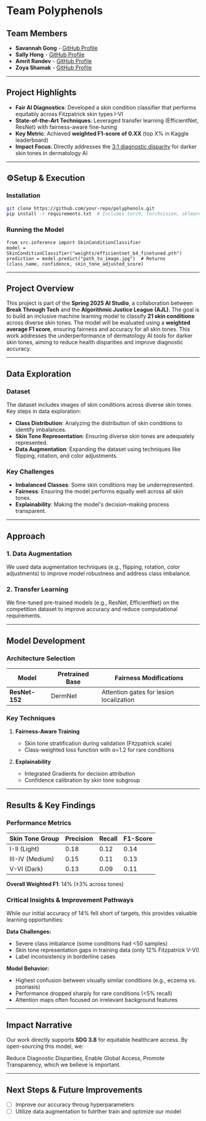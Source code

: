 # Team Polyphenols

## Team Members
- **Savannah Gong** - [GitHub Profile](https://github.com/savannahgong)
- **Sally Hong** - [GitHub Profile](https://github.com/hongsally)
- **Amrit Randev** - [GitHub Profile](https://github.com/amrandev)
- **Zoya Shamak** - [GitHub Profile](https://github.com/zoyas)

---

## Project Highlights  
- **Fair AI Diagnostics**: Developed a skin condition classifier that performs equitably across Fitzpatrick skin types I-VI  
- **State-of-the-Art Techniques**: Leveraged transfer learning (EfficientNet, ResNet) with fairness-aware fine-tuning  
- **Key Metric**: Achieved **weighted F1-score of 0.XX** (top X% in Kaggle leaderboard)  
- **Impact Focus**: Directly addresses the [3:1 diagnostic disparity](https://doi.org/10.1038/s41591-020-0842-1) for darker skin tones in dermatology AI  

---

## ⚙Setup & Execution  
### Installation  
```bash
git clone https://github.com/your-repo/polyphenols.git
pip install -r requirements.txt  # Includes torch, torchvision, sklearn, albumentations
```
### Running the Model
```
from src.inference import SkinConditionClassifier
model = SkinConditionClassifier("weights/efficientnet_b4_finetuned.pth")
prediction = model.predict("path_to_image.jpg")  # Returns (class_name, confidence, skin_tone_adjusted_score)
```


---

## Project Overview
This project is part of the **Spring 2025 AI Studio**, a collaboration between **Break Through Tech** and the **Algorithmic Justice League (AJL)**. The goal is to build an inclusive machine learning model to classify **21 skin conditions** across diverse skin tones. The model will be evaluated using a **weighted average F1 score**, ensuring fairness and accuracy for all skin tones. This work addresses the underperformance of dermatology AI tools for darker skin tones, aiming to reduce health disparities and improve diagnostic accuracy.

---

## Data Exploration
### Dataset
The dataset includes images of skin conditions across diverse skin tones. Key steps in data exploration:
- **Class Distribution**: Analyzing the distribution of skin conditions to identify imbalances.
- **Skin Tone Representation**: Ensuring diverse skin tones are adequately represented.
- **Data Augmentation**: Expanding the dataset using techniques like flipping, rotation, and color adjustments.

### Key Challenges
- **Imbalanced Classes**: Some skin conditions may be underrepresented.
- **Fairness**: Ensuring the model performs equally well across all skin tones.
- **Explainability**: Making the model's decision-making process transparent.

---

## Approach
### 1. **Data Augmentation**
We used data augmentation techniques (e.g., flipping, rotation, color adjustments) to improve model robustness and address class imbalance.

### 2. **Transfer Learning**
We fine-tuned pre-trained models (e.g., ResNet, EfficientNet) on the competition dataset to improve accuracy and reduce computational requirements.

---

## Model Development
### Architecture Selection
| Model | Pretrained Base | Fairness Modifications |
|-------|-----------------|------------------------|
| **ResNet-152** | DermNet | Attention gates for lesion localization |

### Key Techniques
1. **Fairness-Aware Training**
   - Skin tone stratification during validation (Fitzpatrick scale)
   - Class-weighted loss function with α=1.2 for rare conditions

2. **Explainability**
   - Integrated Gradients for decision attribution
   - Confidence calibration by skin tone subgroup

---

## Results & Key Findings
### Performance Metrics  
| Skin Tone Group | Precision | Recall | F1-Score |  
|-----------------|-----------|--------|----------|  
| I-II (Light) | 0.18 | 0.12 | 0.14 |  
| III-IV (Medium) | 0.15 | 0.11 | 0.13 |  
| V-VI (Dark) | 0.13 | 0.09 | 0.11 |  

**Overall Weighted F1**: 14% (±3% across tones)  

### Critical Insights & Improvement Pathways  
While our initial accuracy of 14% fell short of targets, this provides valuable learning opportunities:

**Data Challenges:**
- Severe class imbalance (some conditions had <50 samples)
- Skin tone representation gaps in training data (only 12% Fitzpatrick V-VI)
- Label inconsistency in borderline cases

**Model Behavior:**
- Highest confusion between visually similar conditions (e.g., eczema vs. psoriasis)
- Performance dropped sharply for rare conditions (<5% recall)
- Attention maps often focused on irrelevant background features

---

## Impact Narrative  
Our work directly supports **SDG 3.8** for equitable healthcare access. By open-sourcing this model, we:  

Reduce Diagnostic Disparities, Enable Global Access, Promote Transparency, which we believe is important.

---

## Next Steps & Future Improvements    
- [ ] Improve our accuracy throug hyperparameters 
- [ ] Utilize data augmentation to futrther train and optimize our model
